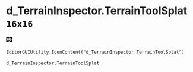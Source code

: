 # d_TerrainInspector.TerrainToolSplat `16x16`
<img src="/img/d_TerrainInspector.TerrainToolSplat.png" width=16 height=16>

``` CSharp
EditorGUIUtility.IconContent("d_TerrainInspector.TerrainToolSplat")
```
```
d_TerrainInspector.TerrainToolSplat
```
